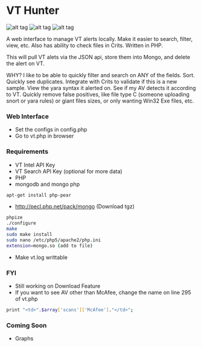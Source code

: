 # VT Hunter
![alt tag](http://i.imgur.com/mEH2mvW.jpg)
![alt tag](http://i.imgur.com/pImqBs8.jpg)
![alt tag](http://i.imgur.com/juS8ebW.jpg)

A web interface to manage VT alerts locally. Make it easier to search, filter, view, etc.  Also has ability to check files in Crits.  Written in PHP.

This will pull VT alets via the JSON api, store them into Mongo, and delete the alert on VT.

WHY?  I like to be able to quickly filter and search on ANY of the fields.  Sort.  Quickly see duplicates.  Integrate with Crits to validate if this is a new sample.  View the yara syntax it alerted on.  See if my AV detects it according to VT.  Quickly remove false positives, like file type C (someone uploading snort or yara rules) or giant files sizes, or only wanting Win32 Exe files, etc.

### Web Interface
  - Set the configs in config.php
  - Go to vt.php in browser

### Requirements
  - VT Intel API Key
  - VT Search API Key (optional for more data)
  - PHP
  - mongodb and mongo php
  ```sh
  apt-get install php-pear
  ```
  
  - http://pecl.php.net/pack/mongo (Download tgz)
    
  ```sh
  phpize
  ./configure
  make
  sudo make install
  sudo nano /etc/php5/apache2/php.ini
  extension=mongo.so (add to file)
  ```
  - Make vt.log writtable

### FYI
  - Still working on Download Feature
  - If you want to see AV other than McAfee, change the name on line 295 of vt.php
  
  ```sh
  print "<td>".$array['scans']['McAfee']."</td>";
  ```

### Coming Soon 
  - Graphs
